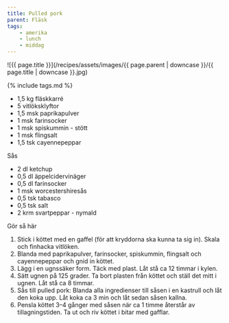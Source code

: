 ```yaml
---
title: Pulled pork
parent: Fläsk
tags:
    - amerika
    - lunch
    - middag
---
```

![{{ page.title }}](/recipes/assets/images/{{ page.parent | downcase }}/{{ page.title | downcase }}.jpg)

{% include tags.md %}

- 1,5 kg fläskkarré
- 5 vitlöksklyftor
- 1,5 msk paprikapulver
- 1 msk farinsocker
- 1 msk spiskummin - stött
- 1 msk flingsalt
- 1,5 tsk cayennepeppar

Sås

- 2 dl ketchup
- 0,5 dl äppelcidervinäger
- 0,5 dl farinsocker
- 1 msk worcestershiresås
- 0,5 tsk tabasco
- 0,5 tsk salt
- 2 krm svartpeppar - nymald

Gör så här

1. Stick i köttet med en gaffel (för att kryddorna ska kunna ta sig in). Skala och finhacka vitlöken.
2. Blanda med paprikapulver, farinsocker, spiskummin, flingsalt och cayennepeppar och gnid in köttet.
3. Lägg i en ugnssäker form. Täck med plast. Låt stå ca 12 timmar i kylen.
4. Sätt ugnen på 125 grader. Ta bort plasten från köttet och ställ det mitt i ugnen. Låt stå ca 8 timmar.
5. Sås till pulled pork: Blanda alla ingredienser till såsen i en kastrull och låt den koka upp. Låt koka ca 3 min och låt sedan såsen kallna.
6. Pensla köttet 3–4 gånger med såsen när ca 1 timme återstår av tillagningstiden. Ta ut och riv köttet i bitar med gafflar.
